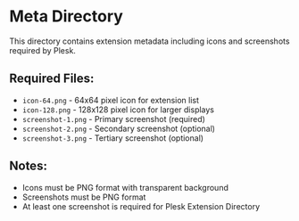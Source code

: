 # Meta Directory

This directory contains extension metadata including icons and screenshots required by Plesk.

## Required Files:
- `icon-64.png` - 64x64 pixel icon for extension list
- `icon-128.png` - 128x128 pixel icon for larger displays  
- `screenshot-1.png` - Primary screenshot (required)
- `screenshot-2.png` - Secondary screenshot (optional)
- `screenshot-3.png` - Tertiary screenshot (optional)

## Notes:
- Icons must be PNG format with transparent background
- Screenshots must be PNG format
- At least one screenshot is required for Plesk Extension Directory